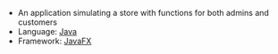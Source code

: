 - An application simulating a store with functions for both admins and customers
- Language: [Java](https://docs.oracle.com/en/java/)
- Framework: [JavaFX](https://openjfx.io/)
